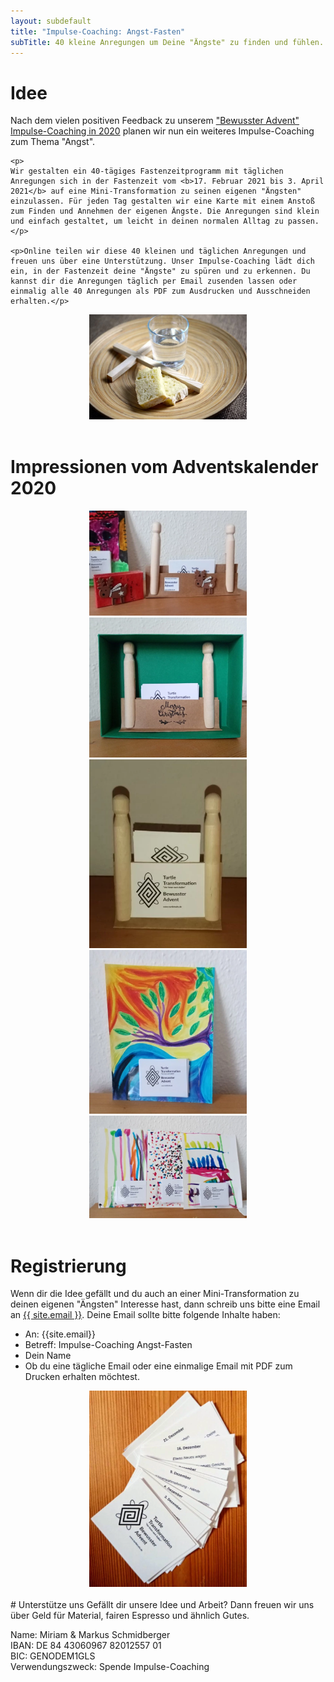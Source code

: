 ```yaml
---
layout: subdefault
title: "Impulse-Coaching: Angst-Fasten"
subTitle: 40 kleine Anregungen um Deine "Ängste" zu finden und fühlen.
---
```


<h1>Idee</h1>
<div class="row">
  <div class="col-lg-6">
    <p>
    Nach dem vielen positiven Feedback zu unserem <a href="/adventskalender2020">"Bewusster Advent" Impulse-Coaching in 2020</a> planen wir nun ein weiteres Impulse-Coaching zum Thema "Angst".
    </p>

    <p>
    Wir gestalten ein 40-tägiges Fastenzeitprogramm mit täglichen Anregungen sich in der Fastenzeit vom <b>17. Februar 2021 bis 3. April 2021</b> auf eine Mini-Transformation zu seinen eigenen "Ängsten" einzulassen. Für jeden Tag gestalten wir eine Karte mit einem Anstoß zum Finden und Annehmen der eigenen Ängste. Die Anregungen sind klein und einfach gestaltet, um leicht in deinen normalen Alltag zu passen.</p>

    <p>Online teilen wir diese 40 kleinen und täglichen Anregungen und freuen uns über eine Unterstützung. Unser Impulse-Coaching lädt dich ein, in der Fastenzeit deine "Ängste" zu spüren und zu erkennen. Du kannst dir die Anregungen täglich per Email zusenden lassen oder einmalig alle 40 Anregungen als PDF zum Ausdrucken und Ausschneiden erhalten.</p>
  </div>

  <div class="col-lg-6">
  <center>
    <img class="thumbnail" src="/img/services/fasten.webp" width="50%" onerror="this.src='/img/services/fasten.jpg'">
    </center>
  </div>

</div>


<br>
<h1>Impressionen vom Adventskalender 2020</h1>
<div class="row">
  <div class="col-lg-6">
  <center>
    <img width="50%" class="thumbnail" src="/img/services/adventskalender/advent_karten_halter_gross.webp" onerror="this.src='/img/services/adventskalender/advent_karten_halter_gross.jpg'">
    </center>
  </div>

  <div class="col-lg-6">
  <center>
    <img width="50%" class="thumbnail" src="/img/services/adventskalender/advent_karten_halter.webp" onerror="this.src='/img/services/adventskalender/advent_karten_halter.jpg'">
    </center>
  </div>
</div>

<div class="row">
  <div class="col-lg-6">
  <center>
    <img width="50%" class="thumbnail" src="/img/services/adventskalender/advent_karten_halter_klein.webp" onerror="this.src='/img/services/adventskalender/advent_karten_halter_klein.jpg'">
    </center>
  </div>

  <div class="col-lg-6">
  <center>
    <img width="50%" class="thumbnail" src="/img/services/adventskalender/advent_karten_bild.webp" onerror="this.src='/img/services/adventskalender/advent_karten_bild.jpg'">
    </center>
  </div>
</div>

<div class="row">
  <div class="col-lg-6">
  <center>
    <img width="50%" class="thumbnail" src="/img/services/adventskalender/advent_karten_bild_drei.webp" onerror="this.src='/img/services/adventskalender/advent_karten_bild_drei.jpg'">
    </center>
  </div>
</div>


<br>
<h1>Registrierung</h1>
<div class="row">
  <div class="col-lg-6">
      Wenn dir die Idee gefällt und du auch an einer Mini-Transformation zu deinen eigenen "Ängsten" Interesse hast, dann schreib uns bitte eine Email an <a href="mailto:{{ site.email }}?subject=Impulse-Coaching Angst-Fasten&body=Hallo Miriam und Markus, bitte sendet mir einmalig / täglich das Turtle Transformation Impulse-Coaching Angst-Fasten zu. Vielen Dank">{{ site.email }}</a>. Deine Email sollte bitte folgende Inhalte haben:
      <ul>
      <li>An: {{site.email}}</li>
      <li>Betreff: Impulse-Coaching Angst-Fasten</li>
      <li>Dein Name</li>
      <li>Ob du eine tägliche Email oder eine einmalige Email mit PDF zum Drucken erhalten möchtest.</li>
      </ul>
</div>

<div class="col-lg-6">
<center>
  <img class="thumbnail" src="/img/services/adventskalender/advent_karten.webp" width="50%" onerror="this.src='/img/services/adventskalender/advent_karten.jpg'">
  </center>
</div>
</div>


<br>
# Unterstütze uns
Gefällt dir unsere Idee und Arbeit? Dann freuen wir uns über Geld für Material, fairen Espresso und ähnlich Gutes.

Name: Miriam & Markus Schmidberger<br>
IBAN: DE 84 43060967 82012557 01<br>
BIC: GENODEM1GLS<br>
Verwendungszweck: Spende Impulse-Coaching
